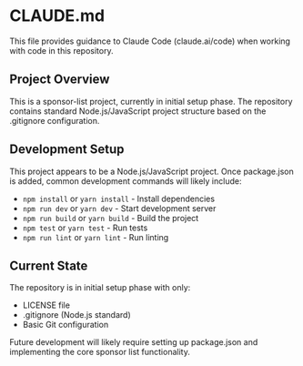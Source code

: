 # CLAUDE.md

This file provides guidance to Claude Code (claude.ai/code) when working with code in this repository.

## Project Overview

This is a sponsor-list project, currently in initial setup phase. The repository contains standard Node.js/JavaScript project structure based on the .gitignore configuration.

## Development Setup

This project appears to be a Node.js/JavaScript project. Once package.json is added, common development commands will likely include:

- `npm install` or `yarn install` - Install dependencies
- `npm run dev` or `yarn dev` - Start development server
- `npm run build` or `yarn build` - Build the project
- `npm test` or `yarn test` - Run tests
- `npm run lint` or `yarn lint` - Run linting

## Current State

The repository is in initial setup phase with only:
- LICENSE file
- .gitignore (Node.js standard)
- Basic Git configuration

Future development will likely require setting up package.json and implementing the core sponsor list functionality.